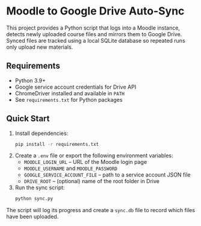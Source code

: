 # Moodle to Google Drive Auto-Sync

This project provides a Python script that logs into a Moodle instance,
detects newly uploaded course files and mirrors them to Google Drive.
Synced files are tracked using a local SQLite database so repeated runs
only upload new materials.

## Requirements

- Python 3.9+
- Google service account credentials for Drive API
- ChromeDriver installed and available in `PATH`
- See `requirements.txt` for Python packages

## Quick Start

1. Install dependencies:
   ```bash
   pip install -r requirements.txt
   ```
2. Create a `.env` file or export the following environment variables:
   - `MOODLE_LOGIN_URL` – URL of the Moodle login page
   - `MOODLE_USERNAME` and `MOODLE_PASSWORD`
   - `GOOGLE_SERVICE_ACCOUNT_FILE` – path to a service account JSON file
   - `DRIVE_ROOT` – (optional) name of the root folder in Drive
3. Run the sync script:
   ```bash
   python sync.py
   ```

The script will log its progress and create a `sync.db` file to record
which files have been uploaded.
